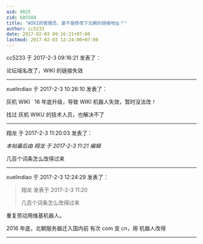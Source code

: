 ```yaml
---
aid: 9025
zid: 685504
title: "WIKI的管理员，是不是修改下北朝的链接地址？"
author: cc5233
date: 2017-02-03 09:16:21+07:00
lastmod: 2017-02-03 12:24:00+07:00
---
```


cc5233 于 2017-2-3 09:16:21 发表了：

论坛域名改了，WIKI 的链接失效

---

xuelindiao 于 2017-2-3 10:26:10 发表了：

灰机 WIKI&nbsp; &nbsp;16 年底升级，导致 WIKI 机器人失效，暂时没法改！

找过 灰机 WIKU 的技术人员，也解决不了

---

翔龙 于 2017-2-3 11:20:03 发表了：

_本帖最后由 翔龙 于 2017-2-3 11:21 编辑_

几百个词条怎么改得过来

---

xuelindiao 于 2017-2-3 12:24:29 发表了：

> 翔龙 发表于 2017-2-3 11:20
>
> 几百个词条怎么改得过来

重复劳动用维基机器人。

2016 年底，北朝服务器迁入国内前 有次 com 变 cn，用 机器人改得

---
